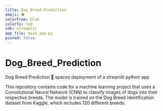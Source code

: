 ```yaml
---
title: Dog Breed Prediction
emoji: 🐕
colorFrom: blue
colorTo: red
sdk: streamlit
app_file: main_app.py
pinned: false
---
```


# Dog_Breed_Prediction
Dog Breed Prediction 🤗 spaces deployment of a streamlit python app

This repository contains code for a machine learning project that uses a Convolutional Neural Network (CNN) to classify images of dogs into their respective breeds. The model is trained on the Dog Breed Identification dataset from Kaggle, which includes 120 different breeds.
